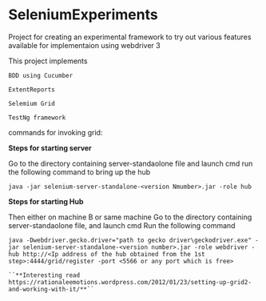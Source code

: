 # SeleniumExperiments


Project for creating an experimental framework to try out various features available for implementaion using webdriver 3
 
This project implements

`BDD using Cucumber`

`ExtentReports`

`Selemium Grid`

`TestNg framework`

commands for invoking grid:

**Steps for starting server**

Go to the directory containing server-standaolone file and launch cmd
run the following command to bring up the hub

    java -jar selenium-server-standalone-<version Nmumber>.jar -role hub

**Steps for starting Hub**

Then either on machine B or same machine Go to the directory containing server-standaolone file, and launch cmd
Run the following command

    java -Dwebdriver.gecko.driver="path to gecko driver\geckodriver.exe" -jar selenium-server-standalone-<version number>.jar -role webdriver -hub http://<Ip address of the hub obtained from the 1st step>:4444/grid/register -port <5566 or any port which is free>
    
    ``**Interesting read
    https://rationaleemotions.wordpress.com/2012/01/23/setting-up-grid2-and-working-with-it/**``